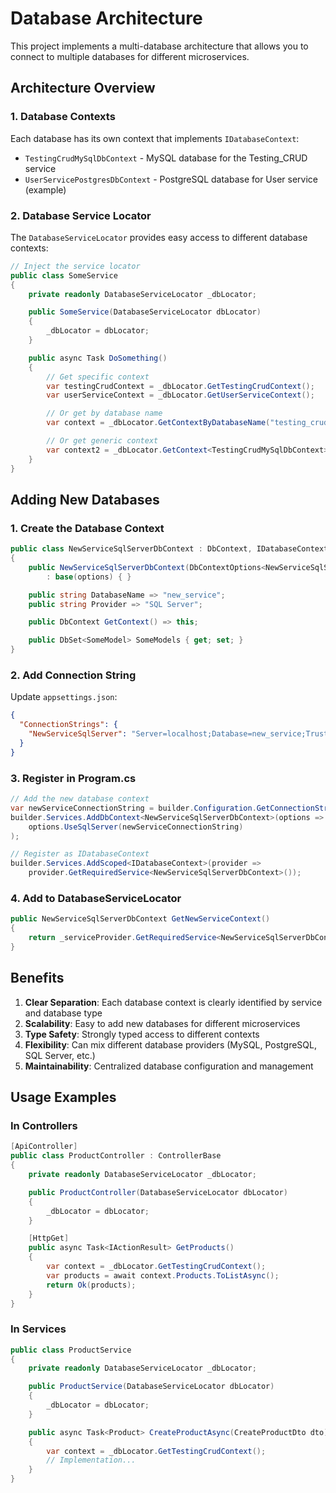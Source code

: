 # Database Architecture

This project implements a multi-database architecture that allows you to connect to multiple databases for different microservices.

## Architecture Overview

### 1. Database Contexts

Each database has its own context that implements `IDatabaseContext`:

- `TestingCrudMySqlDbContext` - MySQL database for the Testing_CRUD service
- `UserServicePostgresDbContext` - PostgreSQL database for User service (example)

### 2. Database Service Locator

The `DatabaseServiceLocator` provides easy access to different database contexts:

```csharp
// Inject the service locator
public class SomeService
{
    private readonly DatabaseServiceLocator _dbLocator;

    public SomeService(DatabaseServiceLocator dbLocator)
    {
        _dbLocator = dbLocator;
    }

    public async Task DoSomething()
    {
        // Get specific context
        var testingCrudContext = _dbLocator.GetTestingCrudContext();
        var userServiceContext = _dbLocator.GetUserServiceContext();

        // Or get by database name
        var context = _dbLocator.GetContextByDatabaseName("testing_crud");

        // Or get generic context
        var context2 = _dbLocator.GetContext<TestingCrudMySqlDbContext>();
    }
}
```

## Adding New Databases

### 1. Create the Database Context

```csharp
public class NewServiceSqlServerDbContext : DbContext, IDatabaseContext
{
    public NewServiceSqlServerDbContext(DbContextOptions<NewServiceSqlServerDbContext> options)
        : base(options) { }

    public string DatabaseName => "new_service";
    public string Provider => "SQL Server";

    public DbContext GetContext() => this;

    public DbSet<SomeModel> SomeModels { get; set; }
}
```

### 2. Add Connection String

Update `appsettings.json`:

```json
{
  "ConnectionStrings": {
    "NewServiceSqlServer": "Server=localhost;Database=new_service;Trusted_Connection=true;"
  }
}
```

### 3. Register in Program.cs

```csharp
// Add the new database context
var newServiceConnectionString = builder.Configuration.GetConnectionString("NewServiceSqlServer");
builder.Services.AddDbContext<NewServiceSqlServerDbContext>(options =>
    options.UseSqlServer(newServiceConnectionString)
);

// Register as IDatabaseContext
builder.Services.AddScoped<IDatabaseContext>(provider =>
    provider.GetRequiredService<NewServiceSqlServerDbContext>());
```

### 4. Add to DatabaseServiceLocator

```csharp
public NewServiceSqlServerDbContext GetNewServiceContext()
{
    return _serviceProvider.GetRequiredService<NewServiceSqlServerDbContext>();
}
```

## Benefits

1. **Clear Separation**: Each database context is clearly identified by service and database type
2. **Scalability**: Easy to add new databases for different microservices
3. **Type Safety**: Strongly typed access to different contexts
4. **Flexibility**: Can mix different database providers (MySQL, PostgreSQL, SQL Server, etc.)
5. **Maintainability**: Centralized database configuration and management

## Usage Examples

### In Controllers

```csharp
[ApiController]
public class ProductController : ControllerBase
{
    private readonly DatabaseServiceLocator _dbLocator;

    public ProductController(DatabaseServiceLocator dbLocator)
    {
        _dbLocator = dbLocator;
    }

    [HttpGet]
    public async Task<IActionResult> GetProducts()
    {
        var context = _dbLocator.GetTestingCrudContext();
        var products = await context.Products.ToListAsync();
        return Ok(products);
    }
}
```

### In Services

```csharp
public class ProductService
{
    private readonly DatabaseServiceLocator _dbLocator;

    public ProductService(DatabaseServiceLocator dbLocator)
    {
        _dbLocator = dbLocator;
    }

    public async Task<Product> CreateProductAsync(CreateProductDto dto)
    {
        var context = _dbLocator.GetTestingCrudContext();
        // Implementation...
    }
}
```
